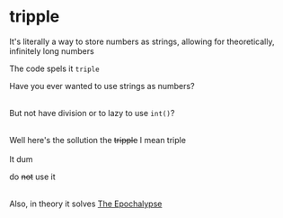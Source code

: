 # tripple
It's literally a way to store numbers as strings, allowing for theoretically, infinitely long numbers

The code spels it `triple`


Have you ever wanted to use strings as numbers?
<br >
<br >

But not have division or to lazy to use `int()`?
<br >
<br >


Well here's the sollution the ~~tripple~~ I mean triple
<br >
<br >
It dum

do ~~not~~ use it
<br>
<br>

Also, in theory it solves [The Epochalypse](https://en.wikipedia.org/wiki/Year_2038_problem)
